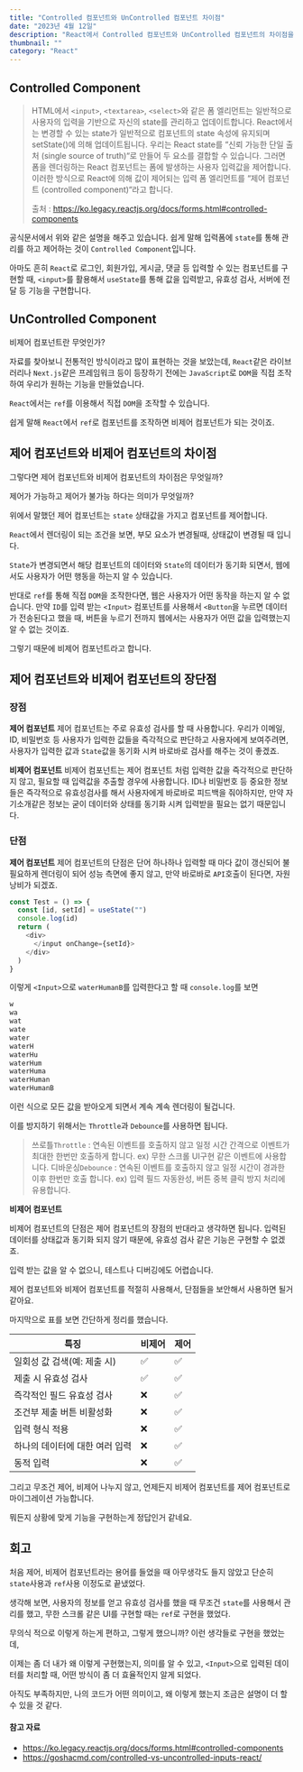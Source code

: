 ```yaml
---
title: "Controlled 컴포넌트와 UnControlled 컴포넌트 차이점"
date: "2023년 4월 12일"
description: "React에서 Controlled 컴포넌트와 UnControlled 컴포넌트의 차이점을 알아보자"
thumbnail: ""
category: "React"
---
```


## Controlled Component

> HTML에서 `<input>`, `<textarea>`, `<select>`와 같은 폼 엘리먼트는 일반적으로 사용자의 입력을 기반으로 자신의 state를 관리하고 업데이트합니다. React에서는 변경할 수 있는 state가 일반적으로 컴포넌트의 state 속성에 유지되며 setState()에 의해 업데이트됩니다.
> 우리는 React state를 “신뢰 가능한 단일 출처 (single source of truth)“로 만들어 두 요소를 결합할 수 있습니다. 그러면 폼을 렌더링하는 React 컴포넌트는 폼에 발생하는 사용자 입력값을 제어합니다. 이러한 방식으로 React에 의해 값이 제어되는 입력 폼 엘리먼트를 “제어 컴포넌트 (controlled component)“라고 합니다.
>
> 출처 : https://ko.legacy.reactjs.org/docs/forms.html#controlled-components

공식문서에서 위와 같은 설명을 해주고 있습니다. 쉽게 말해 입력폼에 `state`를 통해 관리를 하고 제어하는 것이 `Controlled Component`입니다.

아마도 흔히 `React`로 로그인, 회원가입, 게시글, 댓글 등 입력할 수 있는 컴포넌트를 구현할 때, `<input>`를 활용해서 `useState`를 통해 값을 입력받고, 유효성 검사, 서버에 전달 등 기능을 구현합니다.

## UnControlled Component

비제어 컴포넌트란 무엇인가?

자료를 찾아보니 전통적인 방식이라고 많이 표현하는 것을 보았는데, `React`같은 라이브러리나 `Next.js`같은 프레임워크 등이 등장하기 전에는 `JavaScript`로 `DOM`을 직접 조작하여 우리가 원하는 기능을 만들었습니다.

`React`에서는 `ref`를 이용해서 직접 `DOM`을 조작할 수 있습니다.

쉽게 말해 `React`에서 `ref`로 컴포넌트를 조작하면 비제어 컴포넌트가 되는 것이죠.

## 제어 컴포넌트와 비제어 컴포넌트의 차이점

그렇다면 제어 컴포넌트와 비제어 컴포넌트의 차이점은 무엇일까?

제어가 가능하고 제어가 불가능 하다는 의미가 무엇일까?

위에서 말했던 제어 컴포넌트는 `state` 상태값을 가지고 컴포넌트를 제어합니다.

`React`에서 렌더링이 되는 조건을 보면, 부모 요소가 변경될때, 상태값이 변경될 때 입니다.

`State`가 변경되면서 해당 컴포넌트의 데이터와 `State`의 데이터가 동기화 되면서, 웹에서도 사용자가 어떤 행동을 하는지 알 수 있습니다.

반대로 `ref`를 통해 직접 `DOM`을 조작한다면, 웹은 사용자가 어떤 동작을 하는지 알 수 없습니다. 만약 `ID`를 입력 받는 `<Input>` 컴포넌트를 사용해서 `<Button`을 누르면 데이터가 전송된다고 했을 때, 버튼을 누르기 전까지 웹에서는 사용자가 어떤 값을 입력했는지 알 수 없는 것이죠.

그렇기 때문에 비제어 컴포넌트라고 합니다.

## 제어 컴포넌트와 비제어 컴포넌트의 장단점

### 장점

**제어 컴포넌트**
제어 컴포넌트는 주로 유효성 검사를 할 때 사용합니다.
우리가 이메일, ID, 비밀번호 등 사용자가 입력한 값들을 즉각적으로 판단하고 사용자에게 보여주려면, 사용자가 입력한 값과 `State`값을 동기화 시켜 바로바로 검사를 해주는 것이 좋겠죠.

**비제어 컴포넌트**
비제어 컴포넌트는 제어 컴포넌트 처럼 입력한 값을 즉각적으로 판단하지 않고, 필요할 때 입력값을 추출할 경우에 사용합니다. ID나 비밀번호 등 중요한 정보들은 즉각적으로 유효성검사를 해서 사용자에게 바로바로 피드백을 줘야하지만, 만약 자기소개같은 정보는 굳이 데이터와 상태를 동기화 시켜 입력받을 필요는 없기 때문입니다.

### 단점

**제어 컴포넌트**
제어 컴포넌트의 단점은 단어 하나하나 입력할 때 마다 값이 갱신되어 불필요하게 렌더링이 되어 성능 측면에 좋지 않고, 만약 바로바로 `API`호출이 된다면, 자원 낭비가 되겠죠.

```ts
const Test = () => {
  const [id, setId] = useState("")
  console.log(id)
  return (
    <div>
      </input onChange={setId}>
    </div>
  )
}
```

이렇게 `<Input>`으로 `waterHumanB`를 입력한다고 할 때 `console.log`를 보면

```ts
w
wa
wat
wate
water
waterH
waterHu
waterHum
waterHuma
waterHuman
waterHumanB
```

이런 식으로 모든 값을 받아오게 되면서 계속 계속 렌더링이 될겁니다.

이를 방지하기 위해서는 `Throttle`과 `Debounce`를 사용하면 됩니다.

> 쓰로틀`Throttle` : 연속된 이벤트를 호출하지 않고 일정 시간 간격으로 이벤트가 최대한 한번만 호출하게 합니다.
> ex) 무한 스크롤 UI구현 같은 이벤트에 사용합니다.
> 디바운싱`Debounce` : 연속된 이벤트를 호출하지 않고 일정 시간이 경과한 이후 한번만 호출 합니다.
> ex) 입력 필드 자동완성, 버튼 중복 클릭 방지 처리에 유용합니다.

**비제어 컴포넌트**

비제어 컴포넌트의 단점은 제어 컴포넌트의 장점의 반대라고 생각하면 됩니다.
입력된 데이터를 상태값과 동기화 되지 않기 때문에, 유효성 검사 같은 기능은 구현할 수 없겠죠.

입력 받는 값을 알 수 없으니, 테스트나 디버깅에도 어렵습니다.

제어 컴포넌트와 비제어 컴포넌트를 적절히 사용해서, 단점들을 보안해서 사용하면 될거 같아요.

마지막으로 표를 보면 간단하게 정리를 했습니다.

| 특징                           | 비제어 | 제어 |
| ------------------------------ | ------ | ---- |
| 일회성 값 검색(예: 제출 시)    | ✅     | ✅   |
| 제출 시 유효성 검사            | ✅     | ✅   |
| 즉각적인 필드 유효성 검사      | ❌     | ✅   |
| 조건부 제출 버튼 비활성화      | ❌     | ✅   |
| 입력 형식 적용                 | ❌     | ✅   |
| 하나의 데이터에 대한 여러 입력 | ❌     | ✅   |
| 동적 입력                      | ❌     | ✅   |

그리고 무조건 제어, 비제어 나누지 않고, 언제든지 비제어 컴포넌트를 제어 컴포넌트로 마이그레이션 가능합니다.

뭐든지 상황에 맞게 기능을 구현하는게 정답인거 같네요.

## 회고

처음 제어, 비제어 컴포넌트라는 용어를 들었을 때 아무생각도 들지 않았고 단순히 `state`사용과 `ref`사용 이정도로 끝냈었다.

생각해 보면, 사용자의 정보를 얻고 유효성 검사를 했을 때 무조건 `state`를 사용해서 관리를 했고, 무한 스크롤 같은 UI를 구현할 때는 `ref`로 구현을 했었다.

무의식 적으로 이렇게 하는게 편하고, 그렇게 했으니까? 이런 생각들로 구현을 했었는데,

이제는 좀 더 내가 왜 이렇게 구현했는지, 의미를 알 수 있고, `<Input>`으로 입력된 데이터를 처리할 때, 어떤 방식이 좀 더 효율적인지 알게 되었다.

아직도 부족하지만, 나의 코드가 어떤 의미이고, 왜 이렇게 했는지 조금은 설명이 더 할 수 있을 것 같다.

#### 참고 자료

- https://ko.legacy.reactjs.org/docs/forms.html#controlled-components
- https://goshacmd.com/controlled-vs-uncontrolled-inputs-react/

